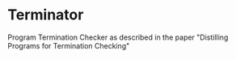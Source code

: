 # Terminator
Program Termination Checker as described in the paper "Distilling Programs for Termination Checking"
